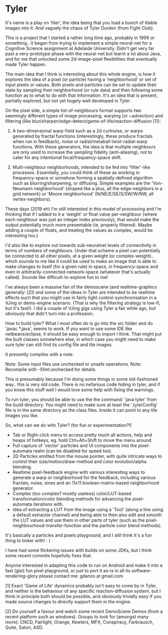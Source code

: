 # Tyler

It's name is a play on 'tiler', the idea being that you load a bunch of tilable images into it. And vaguely the chaos of Tyler Durden (from Fight Club).

This is a project that I started a rather long time ago, probably in 1999 or something.. it began from trying to implement a simple neural-net for a Cognitive Science assignment at Adelaide University. Didn't get very far past a very-prototype phase with the neural-net but learnt a lot about Java, and for me that unlocked some 2d-image-pixel flexibilities that eventually made Tyler happen.

The main idea that I think is interesting about this whole engine, is how it explores the idea of a pixel (or particle) having a 'neighborhood' or set of input pixels or values. Both pixels and particles can be set to update their state by sampling their neighborhood (or rule data) and then following some function as to what to do with that information. It's an idea that is present, partially explored, but not yet hugely well developed in Tyler.

On the pixel side, a simple list-of-neighbours format supports two seemingly different types of image processing, warping (or ~advection) and filtering (like blur/sharpen/edge-detect/game-of-life/reaction-diffusion [1]): 

1) A two-dimensional warp-field such as a 2d curlnoise, or warps generated by fractal functions (interestingly, these produce fractals when run in feedback), noise or radial/metaball twist-radial-warp functions. With these generators, the idea is that multiple neighbours are only used to increase the sampling fidelity (anti-aliasing), not to cater for any intentional focal/frequency-space shift.

2) Multi-neighbour neighborhoods, intended to be fed into 'filter'-like processes. Essentially, you could think of these as working in frequency-space or somehow forming a spatially-defined algorithm such as blurring/sharpening, or diffusing. Simple examples are the 'Von-Neumann neighborhood' (shaped like a plus, all the edge-neighbors in a grid network) or 'Moore neighborhood' (N/NE/E/SE/S/SW/W/NW, all vertex-neighbors).

These days (2019 eh) I'm still interested in this model of processing and I'm thinking that if I added to it a 'weight' or float value per-neighbour (where each neighbour was just an integer index previously), that would make the output potentially much more presentable (ie, properly filtered). Maybe adding a couple of floats, and treating the values as complex, would be interesting too.)

I'd also like to explore out towards sub-neuralnet levels of connectivity in terms of numbers of neighbours. Under that scheme a pixel can potentially be connected to all other pixels, at a given weight (or complex-weight).. which sounds to me like it could be used to make an image that is able to make changes to itself (for a given rule) in space, in frequency-space and even in arbitrarily-connected-network-space (whatever that's actually called). Sounds like difficult-to-explore fun to me!

I've always been a massive fan of the demoscene (and realtime-graphics generally: [2]) and some of the ideas in Tyler are intended to be realtime effects such that you might use in fairly tight control-synchronisation in a VJing or demo-engine scenario. (That is why the filtering strategy is low-fi, but it's fast!). I did a couple of VJing gigs using Tyler a fair while ago, but obviously that didn't turn into a profession.

How to build tyler? What I most often do is go into the src folder and do 'javac *.java', seems to work. If you want to use some IDE like netbeans/eclipse, it should be easy enough to import I think. That might put the built classes somewhere else, in which case you might need to make sure tyler can still find its config file and tile images.

It presently compiles with a note:

Note: Some input files use unchecked or unsafe operations.
Note: Recompile with -Xlint:unchecked for details.

This is presumably because I'm doing some things in some old-fashioned way.. this is very old code. There is no nefarious code hiding in tyler, and if you know this stuff well I would love some help with fixing the warnings.

To run tyler, you should be able to use the the command: 'java tyler' from the build directory. You might need to make sure at least the '.tylerConfig' file is in the same directory as the class files. Inside it can point to any tile images you like.

So, what can we do with Tyler? (for fun or experimentation?!)

* Tab or Right-click menu to access pretty much all actions, help and heaps of hotkeys, eg. hold Ctrl+Alt+Shift to move the menu around.
* Full capture of 'vector' particles and UI components into the pixel-automata realm (can be disabled for speed too).
* 2D Particles emitted from the mouse pointer, with quite intricate ways to control their size/motion/draw-method and color evolution/alpha blending.
* Realtime pixel-feedback engine with various interesting ways to generate a warp or neighborhood for the feedback, including various fractals, noise, sines and an 11x11 boolean-matrix-based neighborhood generator.
* Complex (too complex? mostly useless) color/LUT-based transformation/color blending methods for advancing the pixel-automata iterations with.
* Idea of extracting a LUT from the image using a 'Tool' (along a line using a default extractor channel) and being able to then also edit and smooth the LUT values and use them in other parts of tyler (such as the pixel-neighbourhood-transfer-function and the particle color blend methods).

It's basically a particles and pixels playground, and I still think it's a fun thing to tinker with! : )

I have had some flickering issues with builds on some JDKs, but I think some recent commits hopefully fixes that.

Anyone interested in adapting this code to run on Android and make it into a fast (glsl) fun pixel playground, or just to port it as-is in all its software-rendering-glory please contact me: gdanzo at gmail.com

[1] Exact 'Game of Life' dynamics probably isn't easy to come by in Tyler, and neither is the behaviour of any specific reaction-diffusion system, but I think in principle both should be possible, and obviously trivially easy if you made source changes to directly support them in the engine.

[2] Do yourself a favour and watch some recent DemoScene Demos (from a recent platform such as windows). Groups to look for (amongst many more): CNCD, Fairlight, Orange, Kewlers, MFX, Conspiracy, Farbrausch, Quite, Satori, ASD.
